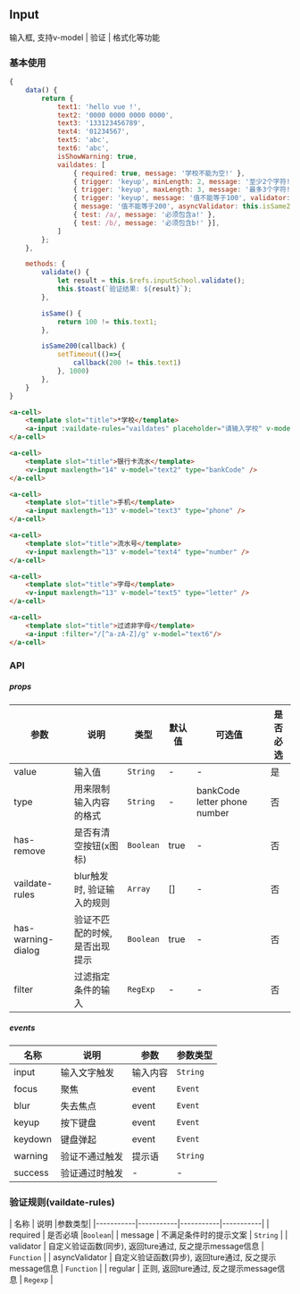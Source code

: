 ## Input
输入框, 支持v-model | 验证 | 格式化等功能

### 基本使用
```javascript
{
    data() {
        return {
            text1: 'hello vue !',
            text2: '0000 0000 0000 0000',
            text3: '133123456789',
            text4: '01234567',
            text5: 'abc',
            text6: 'abc',
            isShowWarning: true,
            vaildates: [
                { required: true, message: '学校不能为空!' }, 
                { trigger: 'keyup', minLength: 2, message: '至少2个字符!' }, 
                { trigger: 'keyup', maxLength: 3, message: '最多3个字符!' }, 
                { trigger: 'keyup', message: '值不能等于100', validator: this.isSame }, 
                { message: '值不能等于200', asyncValidator: this.isSame200 }, 
                { test: /a/, message: '必须包含a!' }, 
                { test: /b/, message: '必须包含b!' }],
            ]
        };
    },

    methods: {
        validate() {
            let result = this.$refs.inputSchool.validate();
            this.$toast(`验证结果: ${result}`);
        },

        isSame() {
            return 100 != this.text1;
        },

        isSame200(callback) {
            setTimeout(()=>{
                callback(200 != this.text1)
            }, 1000)
        },
    }
}
```

``` html
<a-cell>
    <template slot="title">*学校</template>
    <a-input :vaildate-rules="vaildates" placeholder="请输入学校" v-model="text1"/>
</a-cell>

<a-cell>
    <template slot="title">银行卡流水</template>
    <v-input maxlength="14" v-model="text2" type="bankCode" />
</a-cell>

<a-cell>
    <template slot="title">手机</template>
    <a-input maxlength="13" v-model="text3" type="phone" />
</a-cell>

<a-cell>
    <template slot="title">流水号</template>
    <v-input maxlength="13" v-model="text4" type="number" />
</a-cell>

<a-cell>
    <template slot="title">字母</template>
    <v-input maxlength="13" v-model="text5" type="letter" />
</a-cell>

<a-cell>
    <template slot="title">过滤非字母</template>
    <a-input :filter="/[^a-zA-Z]/g" v-model="text6"/>
</a-cell>
```

### API

##### props
| 参数 | 说明 | 类型 | 默认值 | 可选值 |是否必选
|-----------|-----------|-----------|-------------|-------------|-------------|
| value | 输入值 | `String` | - |-|是|
| type | 用来限制输入内容的格式 | `String` | - |bankCode letter phone number|否|
| has-remove | 是否有清空按钮(x图标) | `Boolean` | true |-|否|
| vaildate-rules | blur触发时, 验证输入的规则 | `Array` | [] |-|否|
| has-warning-dialog | 验证不匹配的时候, 是否出现提示| `Boolean` | true |-|否|
| filter |过滤指定条件的输入| `RegExp` | - |-|否|


##### events
| 名称 | 说明 | 参数 |参数类型|
|-----------|-----------|-----------|-----------|
| input | 输入文字触发 | 输入内容 |`String`|
| focus | 聚焦 | event | `Event` |
| blur | 失去焦点 | event | `Event` |
| keyup | 按下键盘 | event | `Event` |
| keydown | 键盘弹起 | event | `Event` |
| warning | 验证不通过触发 | 提示语 | `String` |
| success | 验证通过时触发 | - | - |


### 验证规则(vaildate-rules)
| 名称 | 说明  |参数类型|
|-----------|-----------|-----------|-----------|
| required | 是否必填  |`Boolean`|
| message | 不满足条件时的提示文案  | `String` |
| validator | 自定义验证函数(同步), 返回ture通过, 反之提示message信息  | `Function` |
| asyncValidator | 自定义验证函数(异步), 返回ture通过, 反之提示message信息  | `Function` |
| regular | 正则, 返回ture通过, 反之提示message信息  | `Regexp` |